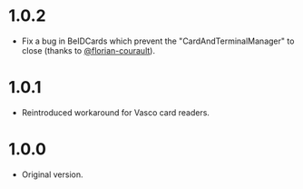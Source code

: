 # 1.0.2
- Fix a bug in BeIDCards which prevent the "CardAndTerminalManager" to close (thanks to [@florian-courault](https://github.com/florian-courault)).

# 1.0.1
- Reintroduced workaround for Vasco card readers.

# 1.0.0
- Original version.